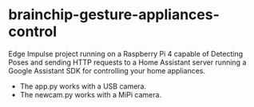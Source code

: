 # brainchip-gesture-appliances-control
Edge Impulse project running on a Raspberry Pi 4 capable of Detecting Poses and sending HTTP requests to a Home Assistant server running a Google Assistant SDK for controlling your home appliances.

- The app.py works with a USB camera.
- The newcam.py works with a MiPi camera.
